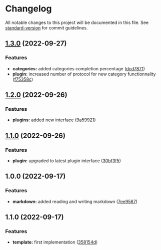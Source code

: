 # Changelog

All notable changes to this project will be documented in this file. See [standard-version](https://github.com/conventional-changelog/standard-version) for commit guidelines.

## [1.3.0](https://github.com/StanGirard/yatas-markdown/compare/v1.2.0...v1.3.0) (2022-09-27)


### Features

* **categories:** added categories completion percentage ([dcd7871](https://github.com/StanGirard/yatas-markdown/commit/dcd7871f13385f70bfbc10522ad3da8a1e1af9c6))
* **plugin:** increased number of protocol for new category functionnality ([f75358c](https://github.com/StanGirard/yatas-markdown/commit/f75358c90a664c51fb0ba244b5cc2decf4deb16a))

## [1.2.0](https://github.com/StanGirard/yatas-markdown/compare/v1.1.0...v1.2.0) (2022-09-26)


### Features

* **plugins:** added new interface ([9a59921](https://github.com/StanGirard/yatas-markdown/commit/9a59921eb12f07cb1a7632796db890715dadb876))

## [1.1.0](https://github.com/StanGirard/yatas-markdown/compare/v1.0.0...v1.1.0) (2022-09-26)


### Features

* **plugin:** upgraded to latest plugin interface ([30bf3f5](https://github.com/StanGirard/yatas-markdown/commit/30bf3f5d17c8f1399beed5c18b4c21bb09f6eab2))

## 1.0.0 (2022-09-17)


### Features

* **markdown:** added reading and writing markdown ([7ee9567](https://github.com/StanGirard/yatas-markdown/commit/7ee95679e561b6bedee3ad74d6290a3c7407732c))

## 1.1.0 (2022-09-17)


### Features

* **template:** first implementation ([358154d](https://github.com/StanGirard/yatas-template/commit/358154daa15395170bacbeb6302d3432ef6dd3a7))
